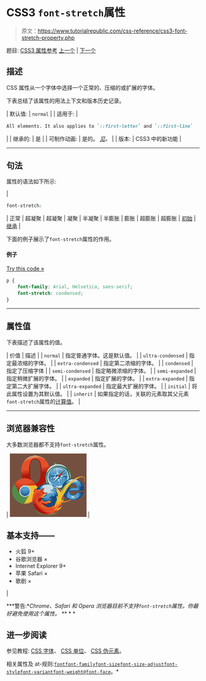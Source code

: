 # CSS3 `font-stretch`属性

> 原文：<https://www.tutorialrepublic.com/css-reference/css3-font-stretch-property.php>

题目: [CSS3 属性参考](css3-properties.php) [上一个](css3-font-size-adjust-property.php) | [下一个](css-font-style-property.php)

## 描述

CSS 属性从一个字体中选择一个正常的、压缩的或扩展的字体。

下表总结了该属性的用法上下文和版本历史记录。

| 默认值: | `normal` |
| 适用于: | 

```css
All elements. It also applies to `::first-letter` and `::first-line`
```

 |
| 继承的: | 是 |
| 可制作动画: | 是的。 [*见*](css-animatable-properties.php)*。* |
| 版本: | CSS3 中的新功能 |

* * *

## 句法

属性的语法如下所示:

| 

```css
font-stretch: 
```

 | 正常 &#124; 超凝聚 &#124; 超凝聚 &#124; 凝聚 &#124; 半凝聚 &#124; 半膨胀 &#124; 膨胀 &#124; 超膨胀 &#124; 超膨胀 &#124; [初始](../definitions.php#initial) &#124; [继承](../definitions.php#inherit) |

下面的例子展示了`font-stretch`属性的作用。

#### 例子

[Try this code »](../codelab.php?topic=css3&file=font-stretch-property "Try this code using online Editor")

```css
p {
    font-family: Arial, Helvetica, sans-serif;
    font-stretch: condensed;
}
```

* * *

## 属性值

下表描述了该属性的值。

| 价值 | 描述 |
| `normal` | 指定普通字体。这是默认值。 |
| `ultra-condensed` | 指定最浓缩的字体。 |
| `extra-condensed` | 指定第二浓缩的字体。 |
| `condensed` | 指定了压缩字体 |
| `semi-condensed` | 指定略微浓缩的字体。 |
| `semi-expanded` | 指定稍微扩展的字体。 |
| `expanded` | 指定扩展的字体。 |
| `extra-expanded` | 指定第二大扩展字体。 |
| `ultra-expanded` | 指定最大扩展的字体。 |
| `initial` | 将此属性设置为其默认值。 |
| `inherit` | 如果指定的话，关联的元素取其父元素`font-stretch`属性的[计算值](../definitions.php#computed-value)。 |

* * *

## 浏览器兼容性

大多数浏览器都不支持`font-stretch`属性。

| ![Browsers Icon](img/e9331123c77668c1832e541c2fca1002.png) | 

## 基本支持——

*   火狐 9+
*   谷歌浏览器 ×
*   Internet Explorer 9+
*   苹果 Safari ×
*   歌剧 ×

 |

 ***警告:**Chrome、Safari 和 Opera 浏览器目前不支持`font-stretch`属性。你最好避免使用这个属性。*  ** * *

## 进一步阅读

参见教程: [CSS 字体](../css-tutorial/css-fonts.php)、 [CSS 单位](../css-tutorial/css-units.php)、 [CSS 伪元素](../css-tutorial/css-pseudo-elements.php)。

相关属性及 at-规则:[`font`](css-font-property.php)[`font-family`](css-font-family-property.php)[`font-size`](css-font-size-property.php)[`font-size-adjust`](css3-font-size-adjust-property.php)[`font-style`](css-font-style-property.php)[`font-variant`](css-font-variant-property.php)[`font-weight`](css-font-weight-property.php)[`@font-face`](css-font-face-rule.php)。*